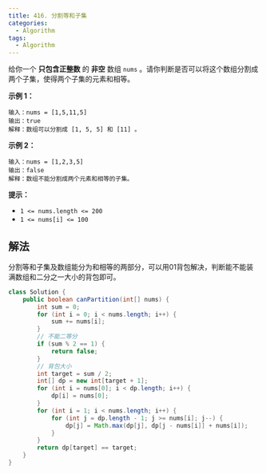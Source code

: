 ```yaml
---
title: 416. 分割等和子集
categories:
  - Algorithm
tags:
  - Algorithm
---
```


给你一个 **只包含正整数** 的 **非空** 数组 `nums` 。请你判断是否可以将这个数组分割成两个子集，使得两个子集的元素和相等。

**示例 1：**

```
输入：nums = [1,5,11,5]
输出：true
解释：数组可以分割成 [1, 5, 5] 和 [11] 。
```

**示例 2：**

```
输入：nums = [1,2,3,5]
输出：false
解释：数组不能分割成两个元素和相等的子集。
```

**提示：**

- `1 <= nums.length <= 200`
- `1 <= nums[i] <= 100`

## 解法

分割等和子集及数组能分为和相等的两部分，可以用01背包解决，判断能不能装满数组和二分之一大小的背包即可。

```java
class Solution {
    public boolean canPartition(int[] nums) {
        int sum = 0;
        for (int i = 0; i < nums.length; i++) {
            sum += nums[i];
        }
        // 不能二等分
        if (sum % 2 == 1) {
            return false;
        }
        // 背包大小
        int target = sum / 2;
        int[] dp = new int[target + 1];
        for (int i = nums[0]; i < dp.length; i++) {
            dp[i] = nums[0];
        }
        for (int i = 1; i < nums.length; i++) {
            for (int j = dp.length - 1; j >= nums[i]; j--) {
                dp[j] = Math.max(dp[j], dp[j - nums[i]] + nums[i]);
            }
        }
        return dp[target] == target;
    }
}
```

